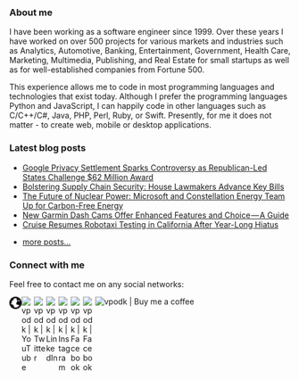 ### About me

I have been working as a software engineer since 1999. Over these years I have worked on over 500 projects for various markets and industries such as Analytics, Automotive, Banking, Entertainment, Government, Health Care, Marketing, Multimedia, Publishing, and Real Estate for small startups as well as for well-established companies from Fortune 500.

This experience allows me to code in most programming languages and technologies that exist today. Although I prefer the programming languages Python and JavaScript, I can happily code in other languages such as C/C++/C#, Java, PHP, Perl, Ruby, or Swift. Presently, for me it does not matter - to create web, mobile or desktop applications.

### Latest blog posts

<!-- BLOG-POST-LIST:START -->
- [Google Privacy Settlement Sparks Controversy as Republican-Led States Challenge $62 Million Award](https://medium.com/majordigest/google-privacy-settlement-sparks-controversy-as-republican-led-states-challenge-62-million-award-abb289459aca?source=rss-22947912adc0------2)
- [Bolstering Supply Chain Security: House Lawmakers Advance Key Bills](https://medium.com/majordigest/bolstering-supply-chain-security-house-lawmakers-advance-key-bills-1beb0e138a45?source=rss-22947912adc0------2)
- [The Future of Nuclear Power: Microsoft and Constellation Energy Team Up for Carbon-Free Energy](https://medium.com/majordigest/the-future-of-nuclear-power-microsoft-and-constellation-energy-team-up-for-carbon-free-energy-25108c0662cb?source=rss-22947912adc0------2)
- [New Garmin Dash Cams Offer Enhanced Features and Choice — A Guide](https://medium.com/majordigest/new-garmin-dash-cams-offer-enhanced-features-and-choice-a-guide-ca64b7a7defb?source=rss-22947912adc0------2)
- [Cruise Resumes Robotaxi Testing in California After Year-Long Hiatus](https://medium.com/majordigest/cruise-resumes-robotaxi-testing-in-california-after-year-long-hiatus-e8b5dd24665c?source=rss-22947912adc0------2)
<!-- BLOG-POST-LIST:END -->
- [more posts...](https://medium.com/@vpodk)

### Connect with me
Feel free to contact me on any social networks:

[<img align="left" alt="vpodk.com" width="22px" src="https://raw.githubusercontent.com/iconic/open-iconic/master/svg/globe.svg" />][website]
[<img align="left" alt="vpodk | YouTube" width="22px" src="https://cdn.jsdelivr.net/npm/simple-icons@v3/icons/youtube.svg" />][youtube]
[<img align="left" alt="vpodk | Twitter" width="22px" src="https://cdn.jsdelivr.net/npm/simple-icons@v3/icons/twitter.svg" />][twitter]
[<img align="left" alt="vpodk | LinkedIn" width="22px" src="https://cdn.jsdelivr.net/npm/simple-icons@v3/icons/linkedin.svg" />][linkedin]
[<img align="left" alt="vpodk | Instagram" width="22px" src="https://cdn.jsdelivr.net/npm/simple-icons@v3/icons/instagram.svg" />][instagram]
[<img align="left" alt="vpodk | Facebook" width="22px" src="https://cdn.jsdelivr.net/npm/simple-icons@v3/icons/facebook.svg" />][facebook]
[<img align="left" alt="vpodk | Facebook" width="22px" src="https://cdn.jsdelivr.net/npm/simple-icons@v3/icons/medium.svg" />][medium]
[<img align="left" alt="vpodk | Buy me a coffee" height="24px" src="https://cdn.buymeacoffee.com/buttons/default-yellow.png" />][buymeacoffee]
<br>

<!-- Meta data -->
[website]: https://vpodk.com
[twitter]: https://twitter.com/vpodk
[youtube]: https://youtube.com/@vpodk
[instagram]: https://instagram.com/vpodk
[linkedin]: https://linkedin.com/in/vpodk
[facebook]: https://facebook.com/vpodk
[medium]: https://medium.com/@vpodk
[buymeacoffee]: https://www.buymeacoffee.com/vpodk
